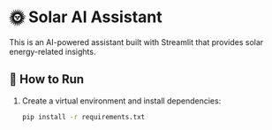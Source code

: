 # 🌞 Solar AI Assistant

This is an AI-powered assistant built with Streamlit that provides solar energy-related insights.

## 🚀 How to Run

1. Create a virtual environment and install dependencies:
   ```bash
   pip install -r requirements.txt
